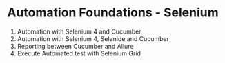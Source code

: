 # Automation Foundations -  Selenium

1. Automation with Selenium 4 and Cucumber
2. Automation with Selenium 4, Selenide and Cucumber
3. Reporting between Cucumber and Allure
4. Execute Automated test with Selenium Grid
